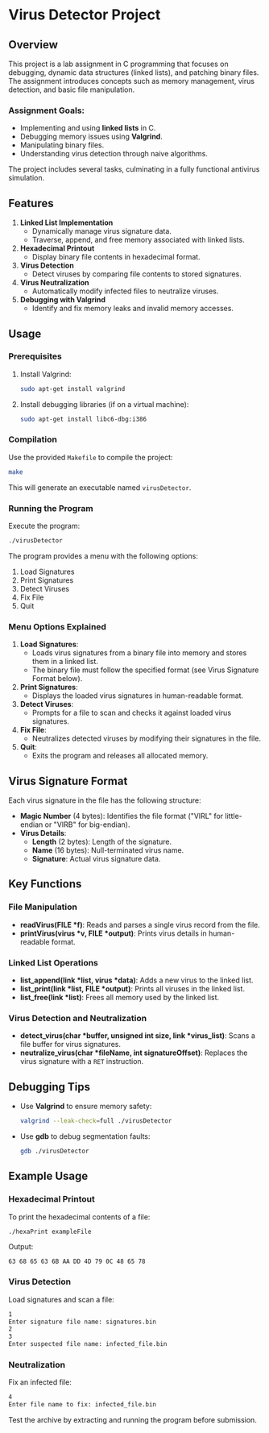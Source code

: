 # Virus Detector Project

## Overview
This project is a lab assignment in C programming that focuses on debugging, dynamic data structures (linked lists), and patching binary files. The assignment introduces concepts such as memory management, virus detection, and basic file manipulation.

### Assignment Goals:
- Implementing and using **linked lists** in C.
- Debugging memory issues using **Valgrind**.
- Manipulating binary files.
- Understanding virus detection through naive algorithms.

The project includes several tasks, culminating in a fully functional antivirus simulation.

## Features
1. **Linked List Implementation**
   - Dynamically manage virus signature data.
   - Traverse, append, and free memory associated with linked lists.
2. **Hexadecimal Printout**
   - Display binary file contents in hexadecimal format.
3. **Virus Detection**
   - Detect viruses by comparing file contents to stored signatures.
4. **Virus Neutralization**
   - Automatically modify infected files to neutralize viruses.
5. **Debugging with Valgrind**
   - Identify and fix memory leaks and invalid memory accesses.

## Usage

### Prerequisites
1. Install Valgrind:
   ```bash
   sudo apt-get install valgrind
   ```
2. Install debugging libraries (if on a virtual machine):
   ```bash
   sudo apt-get install libc6-dbg:i386
   ```

### Compilation
Use the provided `Makefile` to compile the project:
```bash
make
```
This will generate an executable named `virusDetector`.

### Running the Program
Execute the program:
```bash
./virusDetector
```
The program provides a menu with the following options:
1. Load Signatures
2. Print Signatures
3. Detect Viruses
4. Fix File
5. Quit

### Menu Options Explained
1. **Load Signatures**:
   - Loads virus signatures from a binary file into memory and stores them in a linked list.
   - The binary file must follow the specified format (see Virus Signature Format below).
2. **Print Signatures**:
   - Displays the loaded virus signatures in human-readable format.
3. **Detect Viruses**:
   - Prompts for a file to scan and checks it against loaded virus signatures.
4. **Fix File**:
   - Neutralizes detected viruses by modifying their signatures in the file.
5. **Quit**:
   - Exits the program and releases all allocated memory.

## Virus Signature Format
Each virus signature in the file has the following structure:
- **Magic Number** (4 bytes): Identifies the file format ("VIRL" for little-endian or "VIRB" for big-endian).
- **Virus Details**:
  - **Length** (2 bytes): Length of the signature.
  - **Name** (16 bytes): Null-terminated virus name.
  - **Signature**: Actual virus signature data.

## Key Functions
### File Manipulation
- **readVirus(FILE *f)**: Reads and parses a single virus record from the file.
- **printVirus(virus *v, FILE *output)**: Prints virus details in human-readable format.

### Linked List Operations
- **list_append(link *list, virus *data)**: Adds a new virus to the linked list.
- **list_print(link *list, FILE *output)**: Prints all viruses in the linked list.
- **list_free(link *list)**: Frees all memory used by the linked list.

### Virus Detection and Neutralization
- **detect_virus(char *buffer, unsigned int size, link *virus_list)**: Scans a file buffer for virus signatures.
- **neutralize_virus(char *fileName, int signatureOffset)**: Replaces the virus signature with a `RET` instruction.

## Debugging Tips
- Use **Valgrind** to ensure memory safety:
  ```bash
  valgrind --leak-check=full ./virusDetector
  ```
- Use **gdb** to debug segmentation faults:
  ```bash
  gdb ./virusDetector
  ```

## Example Usage
### Hexadecimal Printout
To print the hexadecimal contents of a file:
```bash
./hexaPrint exampleFile
```
Output:
```
63 68 65 63 6B AA DD 4D 79 0C 48 65 78
```

### Virus Detection
Load signatures and scan a file:
```bash
1
Enter signature file name: signatures.bin
2
3
Enter suspected file name: infected_file.bin
```

### Neutralization
Fix an infected file:
```bash
4
Enter file name to fix: infected_file.bin
```

Test the archive by extracting and running the program before submission.

